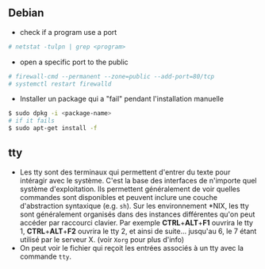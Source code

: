 ## Debian

- check if a program use a port
```bash
# netstat -tulpn | grep <program>
```

- open a specific port to the public
```bash
# firewall-cmd --permanent --zone=public --add-port=80/tcp
# systemctl restart firewalld
```

- Installer un package qui a "fail" pendant l'installation manuelle
```bash
$ sudo dpkg -i <package-name>
# if it fails
$ sudo apt-get install -f
```


## tty

- Les tty sont des terminaux qui permettent d'entrer du texte pour intéragir avec le système. C'est la base des interfaces de n'importe quel système d'exploitation. Ils permettent généralement de voir quelles commandes sont disponibles et peuvent inclure une couche d'abstraction syntaxique (e.g. `sh`). Sur les environnement \*NIX, les tty sont généralement organisés dans des instances différentes qu'on peut accéder par raccourci clavier. Par exemple **CTRL**+**ALT**+**F1** ouvrira le tty 1, **CTRL**+**ALT**+**F2** ouvrira le tty 2, et ainsi de suite... jusqu'au 6, le 7 étant utilisé par le serveur X. (voir `Xorg` pour plus d'info)
- On peut voir le fichier qui reçoit les entrées associés à un tty avec la commande `tty`.
